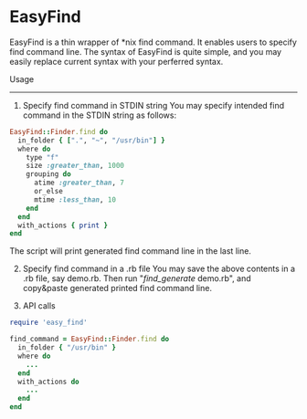 EasyFind
=============

EasyFind is a thin wrapper of \*nix find command.
It enables users to specify find command line. The syntax of
EasyFind is quite simple, and you may easily replace current syntax
with your perferred syntax.

Usage
_____

1. Specify find command in STDIN string
You may specify intended find command in the STDIN string as follows:
```ruby
EasyFind::Finder.find do
  in_folder { [".", "~", "/usr/bin"] }
  where do
    type "f"
    size :greater_than, 1000
    grouping do
      atime :greater_than, 7
      or_else
      mtime :less_than, 10
    end
  end
  with_actions { print }
end

```
The script will print generated find command line in the last line.

2. Specify find command in a .rb file
You may save the above contents in a .rb file, say demo.rb.
Then run "*find_generate* demo.rb", and copy&paste generated printed find command line.

3. API calls
```ruby
require 'easy_find'

find_command = EasyFind::Finder.find do
  in_folder { "/usr/bin" }
  where do
    ...
  end
  with_actions do
    ...
  end
end
```


